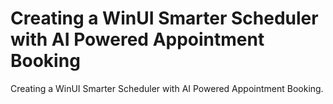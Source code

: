# Creating a WinUI Smarter Scheduler with AI Powered Appointment Booking
Creating a WinUI Smarter Scheduler with AI Powered Appointment Booking.
